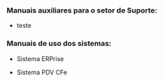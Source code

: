 ### Manuais auxiliares para o setor de Suporte:
- teste

### Manuais de uso dos sistemas:

- Sistema ERPrise

- Sistema PDV CFe
